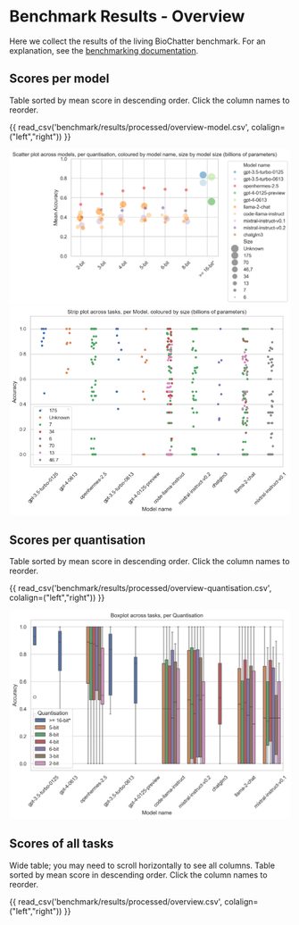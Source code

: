 # Benchmark Results - Overview

Here we collect the results of the living BioChatter benchmark. For an
explanation, see the [benchmarking documentation](benchmarking.md).

## Scores per model

Table sorted by mean score in descending order.
Click the column names to reorder.

{{ read_csv('benchmark/results/processed/overview-model.csv', colalign=("left","right")) }}

![Scatter Quantisation Name](images/scatter-per-quantisation-name.png)
![Boxplot Model](images/stripplot-per-model.png)

## Scores per quantisation

Table sorted by mean score in descending order.
Click the column names to reorder.

{{ read_csv('benchmark/results/processed/overview-quantisation.csv', colalign=("left","right")) }}

![Boxplot Quantisation](images/boxplot-per-quantisation.png)

## Scores of all tasks

Wide table; you may need to scroll horizontally to see all columns.
Table sorted by mean score in descending order.
Click the column names to reorder.

{{ read_csv('benchmark/results/processed/overview.csv', colalign=("left","right")) }}